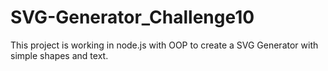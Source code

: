 # SVG-Generator_Challenge10
This project is working in node.js with OOP to create a SVG Generator with simple shapes and text.
